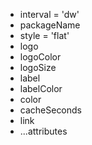 - interval = 'dw'
- packageName
- style = 'flat'
- logo
- logoColor
- logoSize
- label
- labelColor
- color
- cacheSeconds
- link
- ...attributes